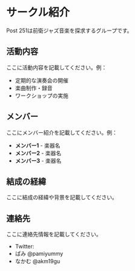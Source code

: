 # サークル紹介

Post 251は前衛ジャズ音楽を探求するグループです。

## 活動内容

ここに活動内容を記載してください。例：
- 定期的な演奏会の開催
- 楽曲制作・録音
- ワークショップの実施

## メンバー

ここにメンバー紹介を記載してください。例：
- **メンバー1** - 楽器名
- **メンバー2** - 楽器名
- **メンバー3** - 楽器名

## 結成の経緯

ここに結成の経緯や背景を記載してください。

## 連絡先

ここに連絡先情報を記載してください。
- Twitter:
-   ぱみ @pamiyummy
-   なかむ @akm19gu

